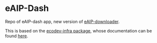 # eAIP-Dash

Repo of eAIP-dash app, new version of [eAIP-downloader](https://github.com/dgabrielfr/eAIP-downloader).

This is based on the [ecodev-infra package](https://github.com/FR-PAR-ECOACT/ecodev-infra), whose documentation can be found [here](https://ecodev-doc.lcabox.com/cookiecutters/infra/).